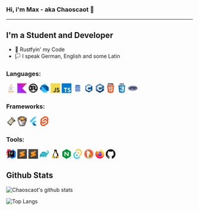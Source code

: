 ### Hi, i'm Max - aka Chaoscaot 👋

---

## I'm a Student and Developer

- 🌱 Rustfyin' my Code
- 🏳 I speak German, English and some Latin

### Languages:

 <img float="left" alt="Java" width="26px" src="https://raw.githubusercontent.com/github/explore/main/topics/java/java.png" /> 
 <img float="left" alt="Kotlin" width="26px" src="https://raw.githubusercontent.com/github/explore/main/topics/kotlin/kotlin.png" /> 
 <img float="left" alt="Rust" width="26px" src="https://raw.githubusercontent.com/github/explore/main/topics/rust/rust.png" /> 
 <img float="left" alt="Dart" width="26px" src="https://raw.githubusercontent.com/github/explore/main/topics/dart/dart.png" /> 
 <img float="left" alt="javascript" width="26px" src="https://raw.githubusercontent.com/github/explore/main/topics/javascript/javascript.png" /> 
 <img float="left" alt="typescript" width="26px" src="https://raw.githubusercontent.com/github/explore/main/topics/typescript/typescript.png" /> 
 <img float="left" alt="PHP" width="26px" src="https://raw.githubusercontent.com/github/explore/main/topics/sql/sql.png" />
 <img float="left" alt="PHP" width="26px" src="https://raw.githubusercontent.com/github/explore/main/topics/c/c.png" />
 <img float="left" alt="PHP" width="26px" src="https://raw.githubusercontent.com/github/explore/main/topics/cpp/cpp.png" />
 <img float="left" alt="PHP" width="26px" src="https://raw.githubusercontent.com/github/explore/main/topics/html/html.png" />
 <img float="left" alt="PHP" width="26px" src="https://raw.githubusercontent.com/github/explore/main/topics/css/css.png" />
 <img float="left" alt="PHP" width="26px" src="https://raw.githubusercontent.com/github/explore/main/topics/php/php.png" />

### Frameworks: 

 <img float="left" alt="Fabric" width="26px" src="https://raw.githubusercontent.com/github/explore/main/topics/fabricmc/fabricmc.png" /> 
 <img float="left" alt="Bukkit" width="26px" src="https://raw.githubusercontent.com/github/explore/main/topics/bukkit/bukkit.png" /> 
 <img float="left" alt="Flutter" width="26px" src="https://raw.githubusercontent.com/github/explore/main/topics/flutter/flutter.png" /> 
 <img float="left" alt="Flutter" width="26px" src="https://raw.githubusercontent.com/github/explore/main/topics/svelte/svelte.png" /> 

### Tools:

<img float="left" alt="Flutter" width="26px" src="https://raw.githubusercontent.com/github/explore/main/topics/intellij-idea/intellij-idea.png" /> 
<img float="left" alt="Flutter" width="26px" src="https://raw.githubusercontent.com/github/explore/main/topics/sublime-text/sublime-text.png" /> 
<img float="left" alt="Flutter" width="26px" src="https://raw.githubusercontent.com/github/explore/main/topics/sublime-text/sublime-text.png" /> 
<img float="left" alt="Flutter" width="26px" src="https://raw.githubusercontent.com/github/explore/main/topics/gradle/gradle.png" /> 
<img float="left" alt="Flutter" width="26px" src="https://raw.githubusercontent.com/github/explore/main/topics/linux/linux.png" /> 
<img float="left" alt="Flutter" width="26px" src="https://raw.githubusercontent.com/github/explore/main/topics/nginx/nginx.png" />
<img float="left" alt="Flutter" width="26px" src="https://raw.githubusercontent.com/github/explore/main/topics/tauri/tauri.png" />
<img float="left" alt="Flutter" width="26px" src="https://raw.githubusercontent.com/github/explore/main/topics/duckduckgo/duckduckgo.png" />
<img float="left" alt="Flutter" width="26px" src="https://raw.githubusercontent.com/github/explore/main/topics/firefox/firefox.png" />
<img float="left" alt="Flutter" width="26px" src="https://raw.githubusercontent.com/github/explore/main/topics/github/github.png" />

## Github Stats

![Chaoscaot's github stats](https://github-readme-stats.vercel.app/api?username=Chaoscaot&count_private=true&theme=dark&show_icons=true)

![Top Langs](https://github-readme-stats.vercel.app/api/top-langs/?username=Chaoscaot&count_private=true&theme=dark&show_icons=true)
